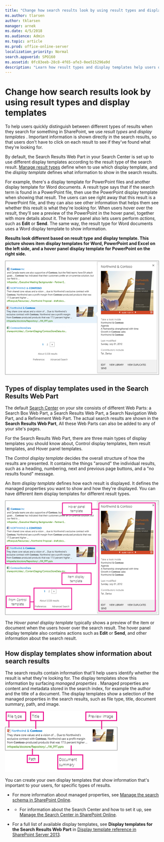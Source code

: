 ```yaml
---
title: "Change how search results look by using result types and display templates"
ms.author: tlarsen
author: tklarsen
manager: arnek
ms.date: 4/5/2018
ms.audience: Admin
ms.topic: article
ms.prod: office-online-server
localization_priority: Normal
search.appverid: SPO160
ms.assetid: 0fc83eeb-28c8-4f65-afe3-0ee515296a9d
description: "Learn how result types and display templates help users quickly distinguish between different types of search results in SharePoint."
---
```


# Change how search results look by using result types and display templates

To help users quickly distinguish between different types of results when they search for something in SharePoint, we use  *result types*  and  *display templates*  . Important information is shown directly in the search results, so that users don't have to click on each result to see if they've found what they're looking for. 
  
By default, the Search Results Web Part in your Search Center is set up to use different display templates according to the result type of the search result. [Manage result types](https://support.office.com/article/ceccf561-e82c-495c-bf3e-b3f006ae9c8c) define when to use which display template, and the  *display template*  defines what information to show in the search results. 
  
For example, there's a display template for PowerPoint files and another display template for Word documents. A result type says that if the search term is found in a PowerPoint file, then use the PowerPoint display template when showing that result. The users can see right away that this result is a PowerPoint file, and they can also see other information that helps them see whether this result is what they're looking for. When users hover over the result, they'll see a preview of the PowerPoint in the hover panel, together with more details about it. The hover panel also lets users perform  *actions,*  such as **Edit** or **Send**. The same way, the result type for Word documents uses a Word display template to show information.
  
**Results look different based on result type and display template. This picture shows item display templates for Word, PowerPoint and Excel on the left side, and a hover panel display template for PowerPoint on the right side.**

![Shows different display templates depending on result type](media/29d9c7d2-82d3-483d-9aa9-e298c6b6b0b0.png)
  
## Types of display templates used in the Search Results Web Part
<a name="__toc358893940"> </a>

The default [Search Center](manage-the-search-center.md) on your site consists of different Web Parts: a Search Box Web Part, a Search Results Web Part, a Search Navigation Web Part, and a Refinement Web Part. The actual search results are shown in the **Search Results Web Part**, All these Web Parts can also be added to any of your site's pages. 
  
For the Search Results Web Part, there are three main types of display templates you should know about, Control display templates, Item result templates, and Hover panel templates.
  
The  *Control display template*  decides the overall structure of how the results are presented. It contains the things "around" the individual results, such as a heading, numbering, next and previous page buttons, and a "no results found" message. 
  
An  *Item display template*  defines how each result is displayed. It defines the managed properties you want to show and how they're displayed. You can have different item display templates for different result types. 
  
![Display template types for search results](media/b780c116-22b4-4138-9da9-a9026f32f8c5.png)
  
The  *Hover panel display template*  typically shows a preview of the item or document when the users hover over the search result. The hover panel display template also contains actions such as **Edit** or **Send**, and other information about the search result. 
  
## How display templates show information about search results
<a name="__toc358885097"> </a>

The search results contain information that'll help users identify whether the result is what they're looking for. The display templates show this information by surfacing  *managed properties*  . Managed properties are content and metadata stored in the search index, for example the author and the title of a document. The display templates show a selection of the managed properties in the search results, such as file type, title, document summary, path, and image. 
  
![The item display template surfaces information from managed properties](media/d9835a2c-db5c-4725-b3e3-9476ac505f4e.png)
  
You can create your own display templates that show information that's important to your users, for specific types of results.
  
- For more information about managed properties, see [Manage the search schema in SharePoint Online](https://support.office.com/article/d4fab46d-ba41-4c03-9d4c-32b5b33198b6).
    
- - For information about the Search Center and how to set it up, see [Manage the Search Center in SharePoint Online](manage-the-search-center.md).
    
- For a full list of available display templates, see **Display templates for the Search Results Web Part** in [Display template reference in SharePoint Server 2013](https://technet.microsoft.com/en-us/library/jj944947.aspx).
    

